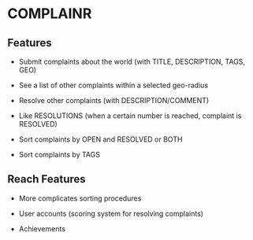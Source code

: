# COMPLAINR

## Features

* Submit complaints about the world (with TITLE, DESCRIPTION, TAGS, GEO)

* See a list of other complaints within a selected geo-radius

* Resolve other complaints (with DESCRIPTION/COMMENT)

* Like RESOLUTIONS (when a certain number is reached, complaint is RESOLVED)

* Sort complaints by OPEN and RESOLVED or BOTH

* Sort complaints by TAGS

## Reach Features

* More complicates sorting procedures

* User accounts (scoring system for resolving complaints)

* Achievements
